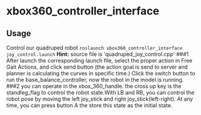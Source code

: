 # xbox360_controller_interface

## Usage
  Control our quadruped robot
 `roslaunch xbox360_controller_interface joy_control.launch`
  **Hint:** source file is 'quadruped_joy_control.cpp'
###1
After launch the corresponding launch file, select the proper action in Free Gait Actions, and click send button (the action goal is send to server and planner is calculating the curves in specific time.) Click the switch button to run the base_balance_controller, now the robot in the model is running.
###2
you can operate in the xbox_360_handle. the cross up key is the standleg_flag to control the robot state.With LB and RB, you can control the robot pose by moving the left joy_stick and right joy_stick(left-right). At any time, you can press button A the store this state as the initial state.
